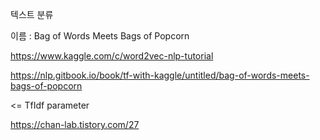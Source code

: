 텍스트 분류

이름 : Bag of Words Meets Bags of Popcorn

https://www.kaggle.com/c/word2vec-nlp-tutorial

https://nlp.gitbook.io/book/tf-with-kaggle/untitled/bag-of-words-meets-bags-of-popcorn





<= TfIdf  parameter

https://chan-lab.tistory.com/27 